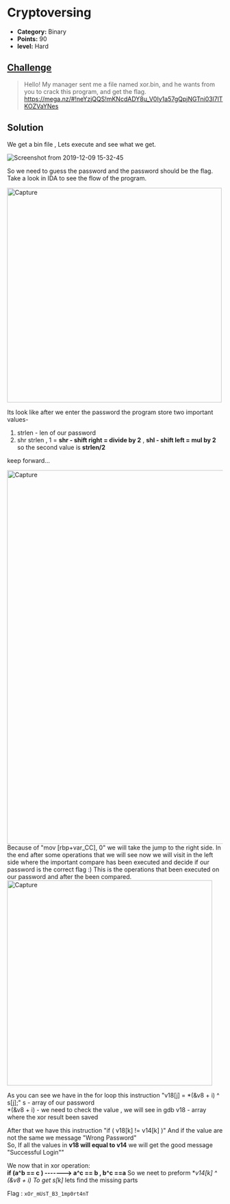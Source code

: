 # Cryptoversing

* **Category:** Binary 
* **Points:** 90
* **level:** Hard


## [Challenge](https://ctflearn.com/challenge/667)

> Hello! My manager sent me a file named xor.bin, and he wants from you to crack this program, and get the flag.  
> https://mega.nz/#!neYzjQQS!mKNcdADY8u_V0Iy1a57gQpjNGTni03l7lTKOZVaYNes 

## Solution
We get a bin file , Lets execute and see what we get.  

![Screenshot from 2019-12-09 15-32-45](https://user-images.githubusercontent.com/57364083/70432722-940d5e80-1a88-11ea-8aee-306b3b1dc609.png)

So we need to guess the password and the password should be the flag.  
Take a look in IDA to see the flow of the program.

<img width="501" alt="Capture" src="https://user-images.githubusercontent.com/57364083/70432900-f2d2d800-1a88-11ea-9bb1-7fb5a1bdb8ea.PNG">
 
Its look like after we enter the password the program store two important values-
1. strlen - len of our password
2. shr strlen , 1  =  **shr - shift right = divide by 2** , **shl - shift left = mul by 2** so the second value is **strlen/2**  

keep forward...

<img width="872" alt="Capture" src="https://user-images.githubusercontent.com/57364083/70433183-b81d6f80-1a89-11ea-9663-10d802755a24.PNG">
Because of "mov [rbp+var_CC], 0" we will take the jump to the right side. In the end after some operations that we will see now 
we will visit in the left side where the important compare has been executed and decide if our password is the correct flag :)  
This is the operations that been executed on our password and after the been compared.  

<img width="479" alt="Capture" src="https://user-images.githubusercontent.com/57364083/70433973-b48ae800-1a8b-11ea-8f48-e0680cc4f165.PNG">

As you can see we have in the for loop this instruction "v18[j] = *(&v8 + i) ^ s[j];" 
s - array of our password  
*(&v8 + i) - we need to check the value , we will see in gdb
v18 - array where the xor result been saved 

After that we have this instruction "if ( v18[k] != v14[k] )" And if the value are not the same we message "Wrong Password"    
So, If all the values in **v18 will equal to v14** we will get the good message "Successful Login""  

We now that in xor operation:  
**if (a^b == c ) -------> a^c == b , b^c ==a** 
So we neet to preform **v14[k] ^ *(&v8 + i) To get s[k]** lets find the missing parts  


Flag : ```xOr_mUsT_B3_1mp0rt4nT```

